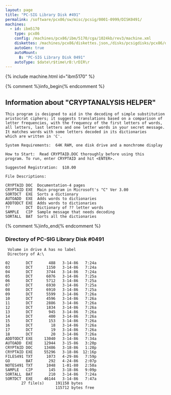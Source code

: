 ```yaml
---
layout: page
title: "PC-SIG Library Disk #491"
permalink: /software/pcx86/sw/misc/pcsig/0001-0999/DISK0491/
machines:
  - id: ibm5170
    type: pcx86
    config: /machines/pcx86/ibm/5170/cga/1024kb/rev3/machine.xml
    diskettes: /machines/pcx86/diskettes.json,/disks/pcsigdisks/pcx86/diskettes.json
    autoGen: true
    autoMount:
      B: "PC-SIG Library Disk 0491"
    autoType: $date\r$time\rB:\rDIR\r
---
```


{% include machine.html id="ibm5170" %}

{% comment %}info_begin{% endcomment %}

## Information about "CRYPTANALYSIS HELPER"

    This program is designed to aid in the decoding of simple substitution
    aristocrat ciphers; it suggests translations based on a comparison of
    letter frequencies, with the frequency of the first letters of words,
    all letters, last letters and one letter words in your secret message.
    It matches words with some letters decoded in its dictionaries
    which are written in 'C'.
    
    System Requirements:  64K RAM, one disk drive and a monchrome display
    
    How to Start:  Read CRYPTAID.DOC thoroughly before using this
    program. To run, enter CRYPTAID and hit <ENTER>.
    
    Suggested Registration:  $10.00
    
    File Descriptions:
    
    CRYPTAID DOC  Documentation-4 pages
    CRYPTAID EXE  Main program in Microsoft's "C" Ver 3.00
    SORTDCT  EXE  Sorts a dictionary
    AUTOADD  EXE  Adds words to dictionaries
    ADDTODCT EXE  Adds words to dictionaries
    ??       DCT  Dictionary of ?? letter words
    SAMPLE   CIP  Sample message that needs decoding
    SORTALL  BAT  Sorts all the dictionaries
{% comment %}info_end{% endcomment %}


### Directory of PC-SIG Library Disk #0491

     Volume in drive A has no label
     Directory of A:\

    02       DCT       488   3-14-86   7:24a
    03       DCT      1150   3-14-86   7:24a
    04       DCT      3744   3-14-86   7:24a
    05       DCT      6076   3-14-86   7:25a
    06       DCT      5712   3-14-86   7:25a
    07       DCT      6930   3-14-86   7:25a
    08       DCT      6910   3-14-86   7:25a
    09       DCT      5599   3-14-86   7:26a
    10       DCT      4596   3-14-86   7:26a
    11       DCT      2886   3-14-86   7:26a
    12       DCT      1834   3-14-86   7:26a
    13       DCT       945   3-14-86   7:26a
    14       DCT       400   3-14-86   7:26a
    15       DCT       153   3-14-86   7:26a
    16       DCT        18   3-14-86   7:26a
    17       DCT        19   3-14-86   7:26a
    18       DCT        20   3-14-86   7:26a
    ADDTODCT EXE     13040   3-14-86   7:34a
    AUTOADD  EXE     12944   3-15-86   3:20p
    CRYPTAID DOC     13486   3-18-86   1:28p
    CRYPTAID EXE     55296   3-18-86  12:16p
    FILES491 TXT      1073   4-29-86   7:59p
    GO       BAT       292   4-24-86   2:07p
    NOTES491 TXT      1048   1-01-80   2:50a
    SAMPLE   CIP       145   3-18-86   9:09p
    SORTALL  BAT       210   3-14-86   7:24a
    SORTDCT  EXE     46144   3-14-86   7:47a
           27 file(s)     191158 bytes
                          115712 bytes free
